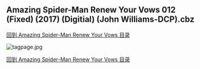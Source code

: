 ## Amazing Spider-Man Renew Your Vows 012 (Fixed) (2017) (Digitial) (John Williams-DCP).cbz


[回到 Amazing Spider-Man Renew Your Vows 目录](https://github.com/alicewish/markdown/blob/master/series/Amazing-Spider-Man-Renew-Your-Vows.md)


![tagpage.jpg](https://wx1.sinaimg.cn/large/6a9fdecaly1fnynlm11kvj20m80ghabv.jpg)

[回到 Amazing Spider-Man Renew Your Vows 目录](https://github.com/alicewish/markdown/blob/master/series/Amazing-Spider-Man-Renew-Your-Vows.md)

